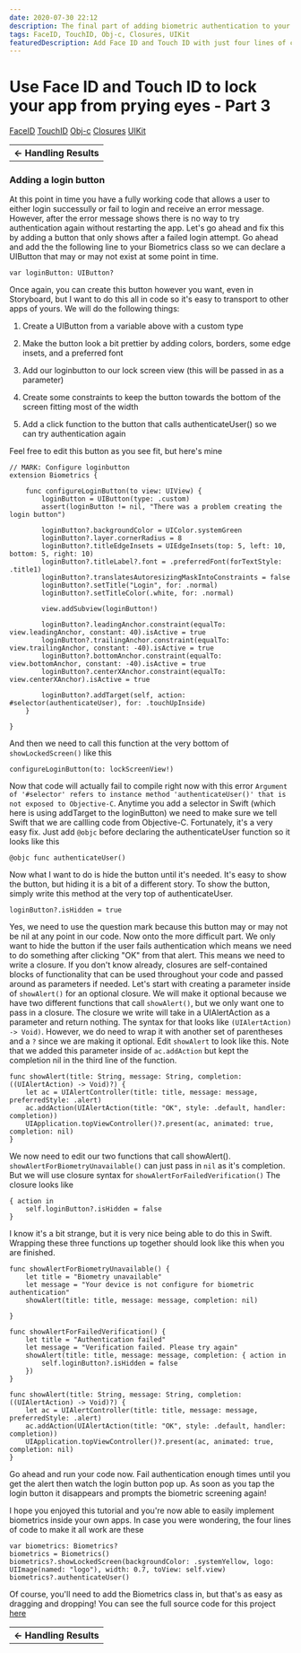 ```yaml
---
date: 2020-07-30 22:12
description: The final part of adding biometric authentication to your app. In this section you will learn to add a login button to call for authentication whenever you want.
tags: FaceID, TouchID, Obj-c, Closures, UIKit
featuredDescription: Add Face ID and Touch ID with just four lines of code!
---
```

# Use Face ID and Touch ID to lock your app from prying eyes - Part 3

<div class="post-tags" markdown="1">
        <a class="post-category post-category-faceid" href="/tags/faceid">FaceID</a>
        <a class="post-category post-category-touchid" href="/tags/touchid">TouchID</a>
        <a class="post-category post-category-obj-c" href="/tags/objc-c">Obj-c</a>
        <a class="post-category post-category-closures" href="/tags/closures">Closures</a>
        <a class="post-category post-category-uikit" href="/tags/uikit">UIKit</a>
</div>

<table class="posts-table">
    <tr>
        <th class="th-singl-left"><a href="/posts/02-biometrics-uikit-part-02" style="text-decoration: none">&larr; Handling Results</a></th>
    </tr>
</table>


### Adding a login button
At this point in time you have a fully working code that allows a user to either login successully or fail to login and receive an error message. However, after the error message shows there is no way to try authentication again without restarting the app. Let's go ahead and fix this by adding a button that only shows after a failed login attempt. Go ahead and add the the following line to your Biometrics class so we can declare a UIButton that may or may not exist at some point in time.

```
var loginButton: UIButton?
```

Once again, you can create this button however you want, even in Storyboard, but I want to do this all in code so it's easy to transport to other apps of yours. We will do the following things:

1) Create a UIButton from a variable above with a custom type

2) Make the button look a bit prettier by adding colors, borders, some edge insets, and a preferred font

3) Add our loginbutton to our lock screen view (this will be passed in as a parameter)

4) Create some constraints to keep the button towards the bottom of the screen fitting most of the width

5) Add a click function to the button that calls authenticateUser() so we can try authentication again

Feel free to edit this button as you see fit, but here's mine

```
// MARK: Configure loginbutton
extension Biometrics {
    
    func configureLoginButton(to view: UIView) {
        loginButton = UIButton(type: .custom)
        assert(loginButton != nil, "There was a problem creating the login button")
        
        loginButton?.backgroundColor = UIColor.systemGreen
        loginButton?.layer.cornerRadius = 8
        loginButton?.titleEdgeInsets = UIEdgeInsets(top: 5, left: 10, bottom: 5, right: 10)
        loginButton?.titleLabel?.font = .preferredFont(forTextStyle: .title1)
        loginButton?.translatesAutoresizingMaskIntoConstraints = false
        loginButton?.setTitle("Login", for: .normal)
        loginButton?.setTitleColor(.white, for: .normal)
        
        view.addSubview(loginButton!)
        
        loginButton?.leadingAnchor.constraint(equalTo: view.leadingAnchor, constant: 40).isActive = true
        loginButton?.trailingAnchor.constraint(equalTo: view.trailingAnchor, constant: -40).isActive = true
        loginButton?.bottomAnchor.constraint(equalTo: view.bottomAnchor, constant: -40).isActive = true
        loginButton?.centerXAnchor.constraint(equalTo: view.centerXAnchor).isActive = true
        
        loginButton?.addTarget(self, action: #selector(authenticateUser), for: .touchUpInside)
    }
    
}
```

And then we need to call this function at the very bottom of `showLockedScreen()` like this

```
configureLoginButton(to: lockScreenView!)
```

Now that code will actually fail to compile right now with this error `Argument of '#selector' refers to instance method 'authenticateUser()' that is not exposed to Objective-C`. Anytime you add a selector in Swift (which here is using addTarget to the loginButton) we need to make sure we tell Swift that we are callling code from Objective-C. Fortunately, it's a very easy fix. Just add `@objc` before declaring the authenticateUser function so it looks like this

```
@objc func authenticateUser()
```

Now what I want to do is hide the button until it's needed. It's easy to show the button, but hiding it is a bit of a different story. To show the button, simply write this method at the very top of authenticateUser.

```
loginButton?.isHidden = true
```
Yes, we need to use the question mark because this button may or may not be nil at any point in our code. Now onto the more difficult part. We only want to hide the button if the user fails authentication which means we need to do something after clicking "OK" from that alert. This means we need to write a closure. If you don't know already, closures are self-contained blocks of functionality that can be used throughout your code and passed around as parameters if needed. Let's start with creating a parameter inside of `showAlert()` for an optional closure. We will make it optional because we have two different functions that call `showAlert()`, but we only want one to pass in a closure. The closure we write will take in a UIAlertAction as a parameter and return nothing. The syntax for that looks like `(UIAlertAction) -> Void)`. However, we do need to wrap it with another set of parentheses and a `?` since we are making it optional. Edit `showAlert` to look like this. Note that we added this parameter inside of `ac.addAction` but kept the completion nil in the third line of the function.

```
func showAlert(title: String, message: String, completion: ((UIAlertAction) -> Void)?) {
    let ac = UIAlertController(title: title, message: message, preferredStyle: .alert)
    ac.addAction(UIAlertAction(title: "OK", style: .default, handler: completion))
    UIApplication.topViewController()?.present(ac, animated: true, completion: nil)
}
```
We now need to edit our two functions that call showAlert(). `showAlertForBiometryUnavailable()` can just pass in `nil` as it's completion. But we will use closure syntax for `showAlertForFailedVerification()` The closure looks like

```
{ action in
    self.loginButton?.isHidden = false
}
```
I know it's a bit strange, but it is very nice being able to do this in Swift. Wrapping these three functions up together should look like this when you are finished.

```
func showAlertForBiometryUnavailable() {
    let title = "Biometry unavailable"
    let message = "Your device is not configure for biometric authentication"
    showAlert(title: title, message: message, completion: nil)
    
}

func showAlertForFailedVerification() {
    let title = "Authentication failed"
    let message = "Verification failed. Please try again"
    showAlert(title: title, message: message, completion: { action in
        self.loginButton?.isHidden = false
    })
}

func showAlert(title: String, message: String, completion: ((UIAlertAction) -> Void)?) {
    let ac = UIAlertController(title: title, message: message, preferredStyle: .alert)
    ac.addAction(UIAlertAction(title: "OK", style: .default, handler: completion))
    UIApplication.topViewController()?.present(ac, animated: true, completion: nil)
}
```
Go ahead and run your code now. Fail authentication enough times until you get the alert then watch the login button pop up. As soon as you tap the login button it disappears and prompts the biometric screening again!

I hope you enjoyed this tutorial and you're now able to easily implement biometrics inside your own apps. In case you were wondering, the four lines of code to make it all work are these

```
var biometrics: Biometrics?
biometrics = Biometrics()
biometrics?.showLockedScreen(backgroundColor: .systemYellow, logo: UIImage(named: "logo"), width: 0.7, toView: self.view)
biometrics?.authenticateUser()
```

Of course, you'll need to add the Biometrics class in, but that's as easy as dragging and dropping! You can see the full source code for this project [here](https://github.com/thomaskellough/iOS-Tutorials-UIKit-Swift/tree/master/How-To-Setup-Biometrics/How-To-Setup-Biometrics)

<table class="posts-table">
    <tr>
        <th class="th-singl-left"><a href="/posts/02-biometrics-uikit-part-02" style="text-decoration: none">&larr; Handling Results</a></th>
    </tr>
</table>
